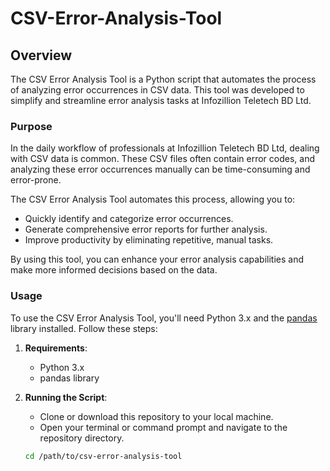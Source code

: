 # CSV-Error-Analysis-Tool

## Overview
The CSV Error Analysis Tool is a Python script that automates the process of analyzing error occurrences in CSV data. This tool was developed to simplify and streamline error analysis tasks at Infozillion Teletech BD Ltd.

### Purpose
In the daily workflow of professionals at Infozillion Teletech BD Ltd, dealing with CSV data is common. These CSV files often contain error codes, and analyzing these error occurrences manually can be time-consuming and error-prone.

The CSV Error Analysis Tool automates this process, allowing you to:
- Quickly identify and categorize error occurrences.
- Generate comprehensive error reports for further analysis.
- Improve productivity by eliminating repetitive, manual tasks.

By using this tool, you can enhance your error analysis capabilities and make more informed decisions based on the data.

### Usage
To use the CSV Error Analysis Tool, you'll need Python 3.x and the [pandas](https://pandas.pydata.org/) library installed. Follow these steps:

1. **Requirements**:
   - Python 3.x
   - pandas library

2. **Running the Script**:
   - Clone or download this repository to your local machine.
   - Open your terminal or command prompt and navigate to the repository directory.

   ```bash
   cd /path/to/csv-error-analysis-tool

